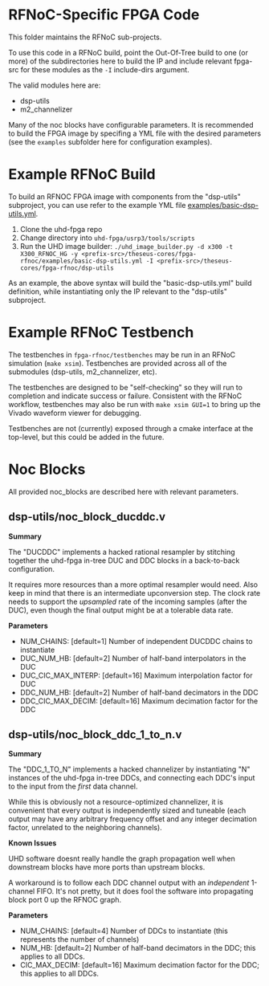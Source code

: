 # RFNoC-Specific FPGA Code

This folder maintains the RFNoC sub-projects.

To use this code in a RFNoC build, point the Out-Of-Tree build to
one (or more) of the subdirectories here to build the IP and include
relevant fpga-src for these modules as the `-I` include-dirs argument.

The valid modules here are:
- dsp-utils
- m2_channelizer

Many of the noc blocks have configurable parameters. It is recommended to build the FPGA image by specifing a YML file with the desired parameters (see the `examples` subfolder here for configuration examples).

# Example RFNoC Build

To build an RFNOC FPGA image with components from the "dsp-utils" subproject, you can use refer to the example YML file [examples/basic-dsp-utils.yml](examples/basic-dsp-utils.yml).

1. Clone the uhd-fpga repo
2. Change directory into `uhd-fpga/usrp3/tools/scripts`
3. Run the UHD image builder: `./uhd_image_builder.py -d x300 -t X300_RFNOC_HG -y <prefix-src>/theseus-cores/fpga-rfnoc/examples/basic-dsp-utils.yml -I <prefix-src>/theseus-cores/fpga-rfnoc/dsp-utils`

As an example, the above syntax will build the "basic-dsp-utils.yml" build definition, while instantiating only the IP relevant to the "dsp-utils" subproject.

# Example RFNoC Testbench

The testbenches in `fpga-rfnoc/testbenches` may be run in an RFNoC simulation
(`make xsim`). Testbenches are provided across all of the submodules (dsp-utils, m2_channelizer, etc).

The testbenches are designed to be "self-checking" so they will
run to completion and indicate success or failure. Consistent with
the RFNoC workflow, testbenches may also be run with `make xsim GUI=1` to
bring up the Vivado waveform viewer for debugging.

Testbenches are not (currently) exposed through a cmake interface at the top-level, but this could be added in the future.

# Noc Blocks

All provided noc_blocks are described here with relevant parameters.

## dsp-utils/noc_block_ducddc.v

**Summary**

The "DUCDDC" implements a hacked rational resampler by stitching together the uhd-fpga in-tree DUC and DDC blocks in a back-to-back configuration.

It requires more resources than a more optimal resampler would need. Also keep in mind that there is an intermediate upconversion step. The clock rate needs to support the *upsampled* rate of the incoming samples (after the DUC), even though the final output might be at a tolerable data rate.

**Parameters**

- NUM_CHAINS: [default=1] Number of independent DUCDDC chains to instantiate
- DUC_NUM_HB: [default=2] Number of half-band interpolators in the DUC
- DUC_CIC_MAX_INTERP: [default=16] Maximum interpolation factor for DUC
- DDC_NUM_HB: [default=2] Number of half-band decimators in the DDC
- DDC_CIC_MAX_DECIM: [default=16] Maximum decimation factor for the DDC

## dsp-utils/noc_block_ddc_1_to_n.v

**Summary**

The "DDC_1_TO_N" implements a hacked channelizer by instantiating "N" instances of the uhd-fpga in-tree DDCs, and connecting each DDC's input to the input from the *first* data channel.

While this is obviously not a resource-optimized channelizer, it is convenient that every output is independently sized and tuneable (each output may have any arbitrary frequency offset and any integer decimation factor, unrelated to the neighboring channels).

**Known Issues**

UHD software doesnt really handle the graph propagation well when downstream blocks have more ports than upstream blocks.

A workaround is to follow each DDC channel output with an *independent* 1-channel FIFO. It's not pretty, but it does fool the software into propagating block port 0 up the RFNOC graph.

**Parameters**

- NUM_CHAINS: [default=4] Number of DDCs to instantiate (this represents the number of channels)
- NUM_HB: [default=2] Number of half-band decimators in the DDC; this applies to all DDCs.
- CIC_MAX_DECIM: [default=16] Maximum decimation factor for the DDC; this applies to all DDCs.
